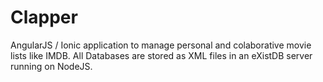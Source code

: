 # Clapper
AngularJS / Ionic application to manage personal and colaborative movie lists like IMDB.
All Databases are stored as XML files in an eXistDB server running on NodeJS.
